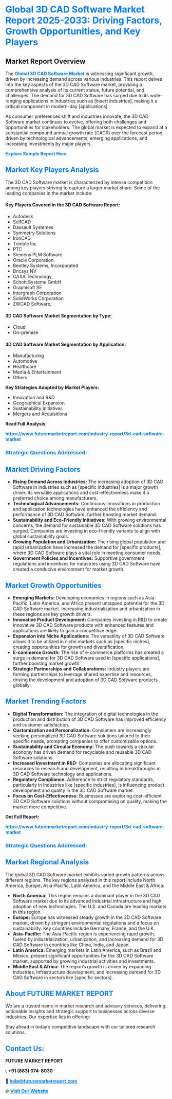 <h1 style="color: #007BFF;">Global 3D CAD Software Market Report 2025-2033: Driving Factors, Growth Opportunities, and Key Players</h1>

<section id="overview">
<h2>Market Report Overview</h2>
<p>The <a href="https://www.futuremarketreport.com/industry-report/3d-cad-software-market" style="color: #007BFF; text-decoration: none;"><strong>Global 3D CAD Software Market</strong></a> is witnessing significant growth, driven by increasing demand across various industries. This report delves into the key aspects of the 3D CAD Software market, providing a comprehensive analysis of its current status, future potential, and challenges. The demand for 3D CAD Software has surged due to its wide-ranging applications in industries such as [insert industries], making it a critical component in modern-day [applications].</p>
<p>As consumer preferences shift and industries innovate, the 3D CAD Software market continues to evolve, offering both challenges and opportunities for stakeholders. The global market is expected to expand at a substantial compound annual growth rate (CAGR) over the forecast period, driven by technological advancements, emerging applications, and increasing investments by major players.</p>
</section>

<section id="overview">
<p><a href="https://www.futuremarketreport.com/request-sample/reportId=63065" style="color: #007BFF; text-decoration: none;"><strong>Explore Sample Report Here</strong></a></p>
</section>

<section id="key-players">
<h2 style="color: #007BFF;">Market Key Players Analysis</h2>
<p>The 3D CAD Software market is characterized by intense competition among key players striving to capture a larger market share. Some of the leading companies in the market include:</p>
<h4>Key Players Covered in the 3D CAD Software Report:</h4>
<ul><li>Autodesk</li><li>SelfCAD</li><li>Dassault Systemes</li><li>Symmetry Solutions</li><li>IronCAD</li><li>Trimble Inc</li><li>PTC</li><li>Siemens PLM Software</li><li>Oracle Corporation.</li><li>Bentley Systems, Incorporated</li><li>Bricsys NV</li><li>CAXA Technology,</li><li>Schott Systeme GmbH</li><li>Graphisoft SE</li><li>Intergraph Corporation</li><li>SolidWorks Corporation</li><li>ZWCAD Software,</li></ul>
<h4>3D CAD Software Market Segmentation by Type:</h4>
<ul><li>Cloud</li><li>On-premise</li></ul>

<h4>3D CAD Software Market Segmentation by Application:</h4>
<ul><li>Manufacturing</li><li>Automotive</li><li>Healthcare</li><li>Media &amp; Entertainment</li><li>Others</li></ul>
<p><strong>Key Strategies Adopted by Market Players:</strong></p>
<ul>
<li>Innovation and R&D</li>
<li>Geographical Expansion</li>
<li>Sustainability Initiatives</li>
<li>Mergers and Acquisitions</li>
</ul>
</section>

<section>
<p><strong>Read Full Analysis: </strong></p><a href="https://www.futuremarketreport.com/industry-report/3d-cad-software-market" style="color: #007BFF; text-decoration: none;"><strong>https://www.futuremarketreport.com/industry-report/3d-cad-software-market</strong></a>
<h3 style="color: #007BFF;">Strategic Questions Addressed:</h3>
</section>

<section id="driving-factors">
<h2 style="color: #007BFF;">Market Driving Factors</h2>
<ul>
<li><strong>Rising Demand Across Industries:</strong> The increasing adoption of 3D CAD Software in industries such as [specific industries] is a major growth driver. Its versatile applications and cost-effectiveness make it a preferred choice among manufacturers.</li>
<li><strong>Technological Advancements:</strong> Continuous innovations in production and application technologies have enhanced the efficiency and performance of 3D CAD Software, further boosting market demand.</li>
<li><strong>Sustainability and Eco-Friendly Initiatives:</strong> With growing environmental concerns, the demand for sustainable 3D CAD Software solutions has surged. Companies are investing in eco-friendly variants to align with global sustainability goals.</li>
<li><strong>Growing Population and Urbanization:</strong> The rising global population and rapid urbanization have increased the demand for [specific products], where 3D CAD Software plays a vital role in meeting consumer needs.</li>
<li><strong>Government Policies and Incentives:</strong> Supportive government regulations and incentives for industries using 3D CAD Software have created a conducive environment for market growth.</li>
</ul>
</section>

<section id="growth-opportunities">
<h2 style="color: #007BFF;">Market Growth Opportunities</h2>
<ul>
<li><strong>Emerging Markets:</strong> Developing economies in regions such as Asia-Pacific, Latin America, and Africa present untapped potential for the 3D CAD Software market. Increasing industrialization and urbanization in these regions are key growth drivers.</li>
<li><strong>Innovative Product Development:</strong> Companies investing in R&D to create innovative 3D CAD Software products with enhanced features and applications are likely to gain a competitive edge.</li>
<li><strong>Expansion into Niche Applications:</strong> The versatility of 3D CAD Software allows it to be utilized in niche markets such as [specific niches], creating opportunities for growth and diversification.</li>
<li><strong>E-commerce Growth:</strong> The rise of e-commerce platforms has created a surge in demand for 3D CAD Software used in [specific applications], further boosting market growth.</li>
<li><strong>Strategic Partnerships and Collaborations:</strong> Industry players are forming partnerships to leverage shared expertise and resources, driving the development and adoption of 3D CAD Software products globally.</li>
</ul>
</section>

<section id="trending-factors">
<h2 style="color: #007BFF;">Market Trending Factors</h2>
<ul>
<li><strong>Digital Transformation:</strong> The integration of digital technologies in the production and distribution of 3D CAD Software has improved efficiency and customer satisfaction.</li>
<li><strong>Customization and Personalization:</strong> Consumers are increasingly seeking personalized 3D CAD Software solutions tailored to their specific needs, prompting companies to offer customizable options.</li>
<li><strong>Sustainability and Circular Economy:</strong> The push towards a circular economy has driven demand for recyclable and reusable 3D CAD Software solutions.</li>
<li><strong>Increased Investment in R&D:</strong> Companies are allocating significant resources to research and development, resulting in breakthroughs in 3D CAD Software technology and applications.</li>
<li><strong>Regulatory Compliance:</strong> Adherence to strict regulatory standards, particularly in industries like [specific industries], is influencing product development and quality in the 3D CAD Software market.</li>
<li><strong>Focus on Cost-Effectiveness:</strong> Businesses are exploring cost-efficient 3D CAD Software solutions without compromising on quality, making the market more competitive.</li>
</ul>
</section>

<section>
<p><strong>Get Full Report: </strong></p><a href="https://www.futuremarketreport.com/industry-report/3d-cad-software-market" style="color: #007BFF; text-decoration: none;"><strong>https://www.futuremarketreport.com/industry-report/3d-cad-software-market</strong></a>
<h3 style="color: #007BFF;">Strategic Questions Addressed:</h3>
</section>


<section id="regional-analysis">
<h2 style="color: #007BFF;">Market Regional Analysis</h2>
<p>The global 3D CAD Software market exhibits varied growth patterns across different regions. The key regions analyzed in this report include North America, Europe, Asia-Pacific, Latin America, and the Middle East & Africa:</p>
<ul>
<li><strong>North America:</strong> This region remains a dominant player in the 3D CAD Software market due to its advanced industrial infrastructure and high adoption of new technologies. The U.S. and Canada are leading markets in this region.</li>
<li><strong>Europe:</strong> Europe has witnessed steady growth in the 3D CAD Software market, driven by stringent environmental regulations and a focus on sustainability. Key countries include Germany, France, and the U.K.</li>
<li><strong>Asia-Pacific:</strong> The Asia-Pacific region is experiencing rapid growth, fueled by industrialization, urbanization, and increasing demand for 3D CAD Software in countries like China, India, and Japan.</li>
<li><strong>Latin America:</strong> Emerging markets in Latin America, such as Brazil and Mexico, present significant opportunities for the 3D CAD Software market, supported by growing industrial activities and investments.</li>
<li><strong>Middle East & Africa:</strong> The region’s growth is driven by expanding industries, infrastructure development, and increasing demand for 3D CAD Software in sectors like [specific sectors].</li>
</ul>
</section>

<footer>
<h2 style="color: #007BFF;">About FUTURE MARKET REPORT</h2>
<p>We are a trusted name in market research and advisory services, delivering actionable insights and strategic support to businesses across diverse industries. Our expertise lies in offering:</p>

<p>Stay ahead in today’s competitive landscape with our tailored research solutions.</p>

<h2 style="color: #007BFF;">Contact Us:</h2>
<p><strong>FUTURE MARKET REPORT</strong></p>
<p>📞 <strong>+91 (883) 074-8030</strong></p>
<p>📧 <strong><a href="mailto:help@futuremarketreport.com" style="color: #007BFF;">help@futuremarketreport.com</a></strong></p>
<p>🌐 <strong><a href="https://www.futuremarketreport.com/" style="color: #007BFF;">Visit Our Website</a></strong></p>
</footer>